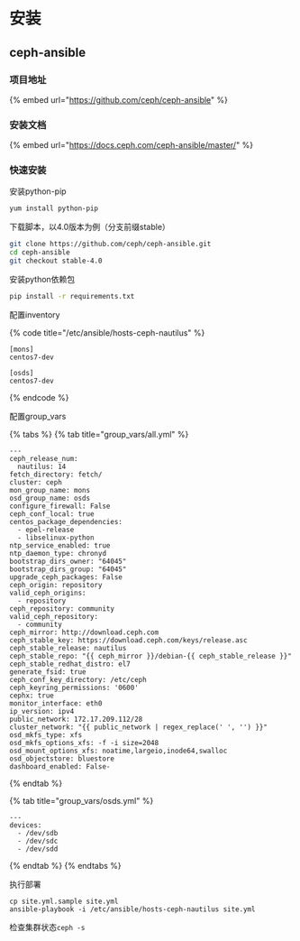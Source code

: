 # 安装

## ceph-ansible

### 项目地址

{% embed url="https://github.com/ceph/ceph-ansible" %}

### 安装文档

{% embed url="https://docs.ceph.com/ceph-ansible/master/" %}

### 快速安装

安装python-pip

```bash
yum install python-pip
```

下载脚本，以4.0版本为例（分支前缀stable）

```bash
git clone https://github.com/ceph/ceph-ansible.git
cd ceph-ansible
git checkout stable-4.0
```

安装python依赖包

```bash
pip install -r requirements.txt
```

配置inventory

{% code title="/etc/ansible/hosts-ceph-nautilus" %}
```text
[mons]
centos7-dev

[osds]
centos7-dev
```
{% endcode %}

配置group\_vars

{% tabs %}
{% tab title="group\_vars/all.yml" %}
```text
---
ceph_release_num:
  nautilus: 14
fetch_directory: fetch/
cluster: ceph
mon_group_name: mons
osd_group_name: osds
configure_firewall: False
ceph_conf_local: true
centos_package_dependencies:
  - epel-release
  - libselinux-python
ntp_service_enabled: true
ntp_daemon_type: chronyd
bootstrap_dirs_owner: "64045"
bootstrap_dirs_group: "64045"
upgrade_ceph_packages: False
ceph_origin: repository
valid_ceph_origins:
  - repository
ceph_repository: community
valid_ceph_repository:
  - community
ceph_mirror: http://download.ceph.com
ceph_stable_key: https://download.ceph.com/keys/release.asc
ceph_stable_release: nautilus
ceph_stable_repo: "{{ ceph_mirror }}/debian-{{ ceph_stable_release }}"
ceph_stable_redhat_distro: el7
generate_fsid: true
ceph_conf_key_directory: /etc/ceph
ceph_keyring_permissions: '0600'
cephx: true
monitor_interface: eth0
ip_version: ipv4
public_network: 172.17.209.112/28
cluster_network: "{{ public_network | regex_replace(' ', '') }}"
osd_mkfs_type: xfs
osd_mkfs_options_xfs: -f -i size=2048
osd_mount_options_xfs: noatime,largeio,inode64,swalloc
osd_objectstore: bluestore
dashboard_enabled: False-
```
{% endtab %}

{% tab title="group\_vars/osds.yml" %}
```
---
devices:
  - /dev/sdb
  - /dev/sdc
  - /dev/sdd
```
{% endtab %}
{% endtabs %}

执行部署

```text
cp site.yml.sample site.yml
ansible-playbook -i /etc/ansible/hosts-ceph-nautilus site.yml
```

检查集群状态`ceph -s`

